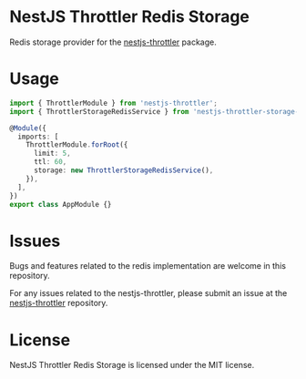 # NestJS Throttler Redis Storage

Redis storage provider for the [nestjs-throttler](nestjs-throttler) package.

# Usage

```ts
import { ThrottlerModule } from 'nestjs-throttler';
import { ThrottlerStorageRedisService } from 'nestjs-throttler-storage-redis';

@Module({
  imports: [
    ThrottlerModule.forRoot({
      limit: 5,
      ttl: 60,
      storage: new ThrottlerStorageRedisService(),
    }),
  ],
})
export class AppModule {}
```

# Issues

Bugs and features related to the redis implementation are welcome in this
repository.

For any issues related to the nestjs-throttler, please submit an issue at the
[nestjs-throttler](nestjs-throttler) repository.

# License

NestJS Throttler Redis Storage is licensed under the MIT license.

[nestjs-throttler]: https://github.com/jmcdo29/nestjs-throttler

